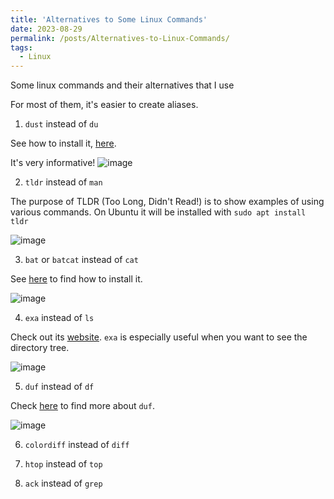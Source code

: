 ```yaml
---
title: 'Alternatives to Some Linux Commands'
date: 2023-08-29
permalink: /posts/Alternatives-to-Linux-Commands/
tags:
  - Linux
---
```


Some linux commands and their alternatives that I use

For most of them, it's easier to create aliases.

1. `dust` instead of `du`

See how to install it, [here](https://github.com/bootandy/dust).

It's very informative!
![image](https://github.com/amirsojoodi/Manuals-and-Tutorials/assets/10928452/44de523e-bb9c-4598-b646-5088fe00c6d6)

2. `tldr` instead of `man`

The purpose of TLDR (Too Long, Didn't Read!) is to show examples of using various commands.
On Ubuntu it will be installed with `sudo apt install tldr`

![image](https://github.com/amirsojoodi/Manuals-and-Tutorials/assets/10928452/3afb07e6-d54e-4c91-965f-0c7d283b3a61)

3. `bat` or `batcat` instead of `cat`

See [here](https://github.com/sharkdp/bat) to find how to install it.

![image](https://github.com/amirsojoodi/Manuals-and-Tutorials/assets/10928452/accc6645-243d-49d4-9e83-26246671d949)

4. `exa` instead of `ls`

Check out its [website](https://the.exa.website/).
`exa` is especially useful when you want to see the directory tree.

![image](https://github.com/amirsojoodi/Manuals-and-Tutorials/assets/10928452/044b701b-c486-4caf-ad39-af0e78885521)

5. `duf` instead of `df`

Check [here](https://github.com/muesli/duf) to find more about `duf`.

![image](https://github.com/amirsojoodi/Manuals-and-Tutorials/assets/10928452/453cda30-989d-4e42-b532-c06c769ef7b6)

6. `colordiff` instead of `diff`

7. `htop` instead of `top`

8. `ack` instead of `grep`
